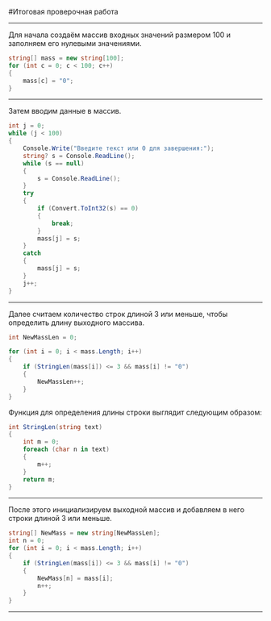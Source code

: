 #Итоговая проверочная работа

---

Для начала создаём массив входных значений размером 100 и заполняем его нулевыми значениями.

```cs 
string[] mass = new string[100];
for (int c = 0; c < 100; c++)
{
    mass[c] = "0";
}
```
---
Затем вводим данные в массив.
```cs
int j = 0;
while (j < 100)
{
    Console.Write("Введите текст или 0 для завершения:");
    string? s = Console.ReadLine();
    while (s == null)
    {
        s = Console.ReadLine();
    }
    try
    {
        if (Convert.ToInt32(s) == 0)
        {
            break;
        }
        mass[j] = s;
    }
    catch
    {
        mass[j] = s;
    }
    j++;
}
```
---
Далее считаем количество строк длиной 3 или меньше, чтобы определить длину выходного массива.
```cs
int NewMassLen = 0;

for (int i = 0; i < mass.Length; i++)
{
    if (StringLen(mass[i]) <= 3 && mass[i] != "0")
    {
        NewMassLen++;
    }
}
```
Функция для определения длины строки выглядит следующим образом:
```cs
int StringLen(string text)
{
    int m = 0;
    foreach (char n in text)
    {
        m++;
    }
    return m;
}
```
---
После этого инициализируем выходной массив и добавляем в него строки длиной 3 или меньше.
```cs
string[] NewMass = new string[NewMassLen];
int n = 0;
for (int i = 0; i < mass.Length; i++)
{
    if (StringLen(mass[i]) <= 3 && mass[i] != "0")
    {
        NewMass[n] = mass[i];
        n++;
    }
}
```
---
